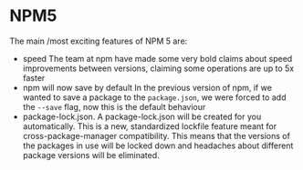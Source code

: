 # NPM5

The main /most exciting features of NPM 5 are:

- speed
  The team at npm have made some very bold claims about speed improvements between versions, claiming some operations are up to 5x faster
- npm will now save by default
    In the previous version of npm, if we wanted to save a package to the `package.json`, we were forced to add the `--save` flag, now this is the default behaviour
- package-lock.json.
    A package-lock.json will be created for you automatically. This is a new, standardized lockfile feature meant for cross-package-manager compatibility. This means that the versions of the packages in use will be locked down and headaches about different package versions will be eliminated.